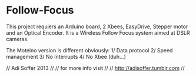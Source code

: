 Follow-Focus
============
This project requiers an Arduino board, 2 Xbees, EasyDrive, Stepper motor and an Optical Encoder.
It is a Wireless Follow Focus system aimed at DSLR cameras.

The Moteino version is different obviously:
1/ Data protocol
2/ Speed management
3/ No Interrupts
4/ No Xbee (duh...)

//      Adi Soffer  2013       //
//    for more info visit      //
// http://adisoffer.tumblr.com //
